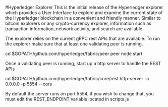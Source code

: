 #Hyperledger Explorer
This is the initial release of the Hyperledger explorer which provides a User Interface to explore and examine the current state of the Hyperledger blockchain in a convenient and friendly manner. Similar to bitcoin explorers or any crypto-currency explorer, information such as transaction information, network activity, and search are available.

The explorer relies on the current gRPC rest APIs that are available. To run the explorer make sure that at least one validating peer is running.


  cd $GOPATH/github.com/hyperledger/fabric/peer
  peer node start 

Once a validating peer is running, start up a http server to handle the REST APIs 

  cd $GOPATH/github.com/hyperledger/fabric/core/rest
  http-server -a 0.0.0.0 -p 5554 --cors

By default the server runs on port 5554, if you wish to change that, you must edit the REST_ENDPOINT variable located in scripts.js

